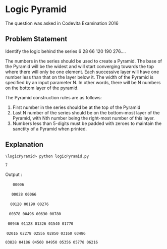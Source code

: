 # Logic Pyramid

The question was asked in Codevita Examination 2016

## Problem Statement

Identify the logic behind the series 6 28 66 120 190 276....

The numbers in the series should be used to create a Pyramid. The base of the Pyramid will be the widest and will start converging towards the top where there will only be one element. Each successive layer will have one number less than that on the layer below it. The width of the Pyramid is specified by an input parameter N. In other words, there will be N numbers on the bottom layer of the pyramid.

The Pyramid construction rules are as follows:

1. First number in the series should be at the top of the Pyramid
2. Last N number of the series should be on the bottom-most layer of the Pyramid, with Nth number being the right-most number of this layer.
3. Numbers less than 5-digits must be padded with zeroes to maintain the sanctity of a Pyramid when printed.

## Explanation



```\logicPyramid> python logicPyramid.py```

```7```

Output :

&nbsp;&nbsp;&nbsp;&nbsp;&nbsp;&nbsp;```00006```

&nbsp;&nbsp;&nbsp;&nbsp;&nbsp;```00028 00066```

&nbsp;&nbsp;&nbsp;&nbsp;```00120 00190 00276```

&nbsp;&nbsp;&nbsp;```00378 00496 00630 00780```

&nbsp;&nbsp;```00946 01128 01326 01540 01770```

&nbsp;```02016 02278 02556 02850 03160 03486```

```03828 04186 04560 04950 05356 05778 06216```
